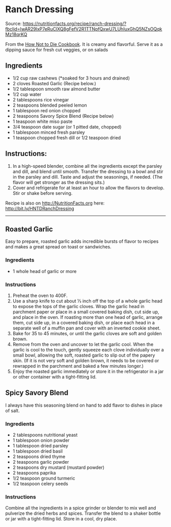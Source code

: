 # Ranch Dressing 

Source: https://nutritionfacts.org/recipe/ranch-dressing/?fbclid=IwAR29lxP7eRuClXQ8gFefV2R1TTNpfQxwU7LUhIuxGhQ5NZsOQqkMz18qrKQ

From the [How Not to Die Cookbook](https://www.amazon.com/How-Not-Diet-Cookbook-Permanent/dp/1250199255/ref=sr_1_1?crid=2O4WV8S6LXMSY&dchild=1&keywords=how+not+to+die+cookbook&qid=1612784771&sprefix=How+not+to+die%2Caps%2C178&sr=8-1). It is creamy and flavorful. Serve it as a dipping sauce for fresh cut veggies, or on salads

## Ingredients

* 1/2 cup raw cashews (*soaked for 3 hours and drained)
* 2 cloves Roasted Garlic (Recipe below.)
* 1/2 tablespoon smooth raw almond butter
* 1/2 cup water
* 2 tablespoons rice vinegar
* 2 teaspoons blended peeled lemon
* 1 tablespoon red onion chopped
* 2 teaspoons Savory Spice Blend (Recipe below)
* 1 teaspoon white miso paste
* 3/4 teaspoon date sugar (or 1 pitted date, chopped)
* 1 tablespoon minced fresh parsley
* 1 teaspoon chopped fresh dill or 1/2 teaspoon dried

## Instructions:

1. In a high-speed blender, combine all the ingredients except the parsley and dill, and blend until smooth. Transfer the dressing to a bowl and stir in the parsley and dill. Taste and adjust the seasonings, if needed. (The flavor will get stronger as the dressing sits.)
2. Cover and refrigerate for at least an hour to allow the flavors to develop. Stir or shake before serving.

Recipe is also on http://NutritionFacts.org here: http://bit.ly/HNTDRanchDressing

---

## Roasted Garlic

Easy to prepare, roasted garlic adds incredible bursts of flavor to recipes and makes a great spread on toast or sandwiches.

### Ingredients
* 1 whole head of garlic or more

### Instructions

1. Preheat the oven to 400F.
2. Use a sharp knife to cut about 1⁄3 inch off the top of a whole garlic head to expose the tops of the garlic cloves. Wrap the garlic head in parchment paper or place in a small covered baking dish, cut side up, and place in the oven. If roasting more than one head of garlic, arrange them, cut side up, in a covered baking dish, or place each head in a separate well of a muffin pan and cover with an inverted cookie sheet.
3. Bake for 35 to 45 minutes, or until the garlic cloves are soft and golden brown. 
4. Remove from the oven and uncover to let the garlic cool. When the garlic is cool to the touch, gently squeeze each clove individually over a small bowl, allowing the soft, roasted garlic to slip out of the papery skin. (If it is not very soft and golden brown, it needs to be covered or rewrapped in the parchment and baked a few minutes longer.) 
5. Enjoy the roasted garlic immediately or store it in the refrigerator in a jar or other container with a tight-fitting lid.

## Spicy Savory Blend

I always have this seasoning blend on hand to add flavor to dishes in place of salt.

### Ingredients
* 2 tablespoons nutritional yeast 
* 1 tablespoon onion powder
* 1 tablespoon dried parsley
* 1 tablespoon dried basil
* 2 teaspoons dried thyme
* 2 teaspoons garlic powder
* 2 teaspoons dry mustard (mustard powder)
* 2 teaspoons paprika
* 1/2 teaspoon ground turmeric
* 1/2 teaspoon celery seeds

### Instructions
Combine all the ingredients in a spice grinder or blender to mix well and pulverize the dried herbs and spices. Transfer the blend to a shaker bottle or jar with a tight-fitting lid. Store in a cool, dry place.

